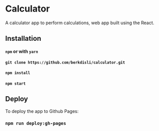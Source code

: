 # Calculator

A calculator app to perform calculations, web app built using the React. 

## Installation

#### `npm` or with `yarn`

#### `git clone https://github.com/berkdisli/calculator.git`

#### `npm install`  

#### `npm start`   

## Deploy

To deploy the app to Github Pages:

### `npm run deploy:gh-pages`


